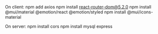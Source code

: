 On client: 
    npm add axios
    npm install react-router-dom@5.2.0
    npm install @mui/material @emotion/react @emotion/styled
    npm install @mui/icons-material

On server:
    npm install cors
    npm install mysql express
